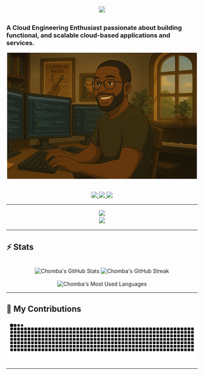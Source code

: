 <h1 align="center">
  <img src="https://readme-typing-svg.herokuapp.com/?font=Inter&size=48&center=true&vCenter=true&width=500&height=70&color=4493F8&duration=4000&lines=Hi+There!+👋;+I'm+Chomba+Mumba!;" />
</h1>

### A Cloud Engineering Enthusiast passionate about building functional, and scalable cloud-based applications and services.

<p align="center">
  <img src="https://github.com/chomba-mumba/chomba-mumba/blob/main/software-developer.png" alt="Banner of a developer sitting in front of a desk" />
</p>

<br>

<div align="center">
  <a href="mailto:chombaibex@gmail.com">
    <img src="https://img.shields.io/badge/Gmail-333333?style=for-the-badge&logo=gmail&logoColor=red" />
  </a>
  <a href="https://www.linkedin.com/in/chomba-mumba-395a99172/" target="_blank">
    <img src="https://img.shields.io/badge/LinkedIn-0077B5?style=for-the-badge&logo=linkedin&logoColor=white" />
  </a>
  <a href="https://chomba-mumba.co.uk" target="_blank">
    <img src="https://img.shields.io/badge/Portfolio-8A2BE2?style=for-the-badge" />
  </a>
</div>

<hr>

<p align="center">
  <img src="https://skillicons.dev/icons?i=aws,terraform,go,docker,kubernetes,githubactions,git" />
  <br>
  <img src="https://skillicons.dev/icons?i=python,html,css,js,vue,react,postman,figma" />
</p>

<hr>

## ⚡️ Stats

<br>

<div align="center">
  <img width="390" src="https://github-readme-stats.vercel.app/api?username=chomba-mumba&theme=transparent&count_private=true&show_icons=true&rank_icon=github&locale=en" alt="Chomba's GitHub Stats" />
  <img width="390" src="https://github-readme-streak-stats.herokuapp.com/?user=chomba-mumba&theme=transparent&count_private=true&border_radius=10&locale=en" alt="Chomba's GitHub Streak" />
  <br><br>
  <img width="325" src="https://github-readme-stats.vercel.app/api/top-langs?username=chomba-mumba&theme=transparent&layout=donut&hide=css&langs_count=8&border_radius=10&show_icons=true&locale=en" alt="Chomba's Most Used Languages" />
</div>

<hr>

## 🐍 My Contributions

<div align="center">
  <picture>
    <source media="(prefers-color-scheme: dark)" srcset="https://raw.githubusercontent.com/chomba-mumba/chomba-mumba/output/github-contribution-grid-snake-dark.svg" />
    <source media="(prefers-color-scheme: light)" srcset="https://raw.githubusercontent.com/chomba-mumba/chomba-mumba/output/github-contribution-grid-snake.svg" />
    <img alt="github-snake" src="https://raw.githubusercontent.com/chomba-mumba/chomba-mumba/output/github-contribution-grid-snake.svg" />
  </picture>
</div>

<hr>
